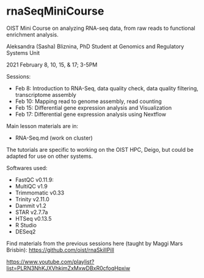 # rnaSeqMiniCourse

OIST Mini Course on analyzing RNA-seq data, from raw reads to functional enrichment analysis.

Aleksandra (Sasha) Bliznina, PhD Student at Genomics and Regulatory Systems Unit

2021 February 8, 10, 15, & 17; 3-5PM

Sessions:

* Feb 8: Introduction to RNA-Seq, data quality check, data quality filtering, transcriptome assembly
* Feb 10: Mapping read to genome assembly, read counting
* Feb 15: Differential gene expression analysis and Visualization
* Feb 17: Differential gene expression analysis using Nextflow

Main lesson materials are in:
* RNA-Seq.md (work on cluster)

The tutorials are specific to working on the OIST HPC, Deigo, but could be adapted for use on other systems.

Softwares used:

* FastQC v0.11.9: 
* MultiQC v1.9
* Trimmomatic v0.33
* Trinity v2.11.0
* Dammit v1.2
* STAR v2.7.7a
* HTSeq v0.13.5
* R Studio
* DESeq2

Find materials from the previous sessions here (taught by Maggi Mars Brisbin): 
https://github.com/oist/rnaSkillPill

https://www.youtube.com/playlist?list=PLRN3NhKJXVhkjmZxMxwDBxR0cfoqHpxiw
